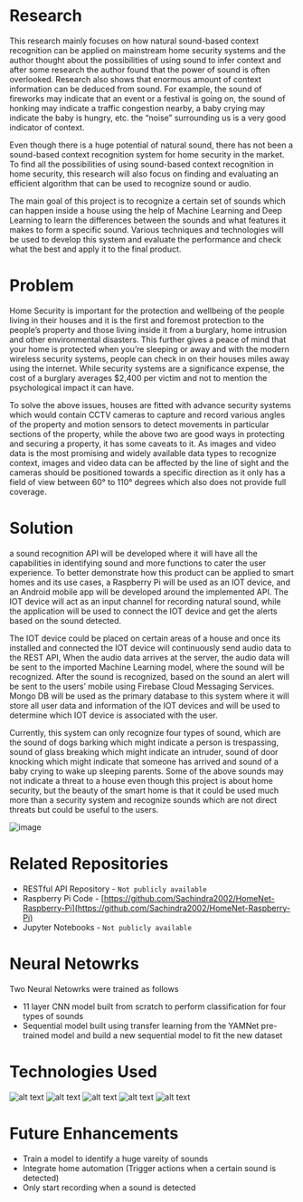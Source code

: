# Research

This research mainly focuses on how natural sound-based context recognition can be applied on mainstream home security systems and the author thought about the possibilities of using sound to infer context and after some research the author found that the power of sound is often overlooked. Research also shows that enormous amount of context information can be deduced from sound. For example, the sound of fireworks may indicate that an event or a festival is going on, the sound of honking may indicate a traffic congestion nearby, a baby crying may indicate the baby is hungry, etc. the “noise” surrounding us is a very good indicator of context.

Even though there is a huge potential of natural sound, there has not been a sound-based context recognition system for home security in the market. To find all the possibilities of using sound-based context recognition in home security, this research will also focus on finding and evaluating an efficient algorithm that can be used to recognize sound or audio.

The main goal of this project is to recognize a certain set of sounds which can happen inside a house using the help of Machine Learning and Deep Learning to learn the differences between the sounds and what features it makes to form a specific sound. Various techniques and technologies will be used to develop this system and evaluate the performance and check what the best and apply it to the final product.

# Problem

Home Security is important for the protection and wellbeing of the people living in their houses and it is the first and foremost protection to the people’s property and those living inside it from a burglary, home intrusion and other environmental disasters. This further gives a peace of mind that your home is protected when you’re sleeping or away and with the modern wireless security systems, people can check in on their houses miles away using the internet. While security systems are a significance expense, the cost of a burglary averages $2,400 per victim and not to mention the psychological impact it can have. 

To solve the above issues, houses are fitted with advance security systems which would contain CCTV cameras to capture and record various angles of the property and motion sensors to detect movements in particular sections of the property, while the above two are good ways in protecting and securing a property, it has some caveats to it.
As images and video data is the most promising and widely available data types to recognize context, images and video data can be affected by the line of sight and the cameras should be positioned towards a specific direction as it only has a field of view between 60° to 110° degrees which also does not provide full coverage.

# Solution

a sound recognition API will be developed where it will have all the capabilities in identifying sound and more functions to cater the user experience. 
To better demonstrate how this product can be applied to smart homes and its use cases, a Raspberry Pi will be used as an IOT device, and an Android mobile app will be developed around the implemented API. The IOT device will act as an input channel for recording natural sound, while the application will be used to connect the IOT device and get the alerts based on the sound detected.

The IOT device could be placed on certain areas of a house and once its installed and connected the IOT device will continuously send audio data to the REST API, When the audio data arrives at the server, the audio data will be sent to the imported Machine Learning model, where the sound will be recognized. After the sound is recognized, based on the sound an alert will be sent to the users’ mobile using Firebase Cloud Messaging Services. Mongo DB will be used as the primary database to this system where it will store all user data and information of the IOT devices and will be used to determine which IOT device is associated with the user.

Currently, this system can only recognize four types of sound, which are the sound of dogs barking which might indicate a person is trespassing, sound of glass breaking which might indicate an intruder, sound of door knocking which might indicate that someone has arrived and sound of a baby crying to wake up sleeping parents. Some of the above sounds may not indicate a threat to a house even though this project is about home security, but the beauty of the smart home is that it could be used much more than a security system and recognize sounds which are not direct threats but could be useful to the users.


![image](https://user-images.githubusercontent.com/52739523/154854366-ba953185-7526-40b7-985d-d1866b79359c.png)

# Related Repositories

- RESTful API Repository - `Not publicly available`
- Raspberry Pi Code - [https://github.com/Sachindra2002/HomeNet-Raspberry-Pi](https://github.com/Sachindra2002/HomeNet-Raspberry-Pi)
- Jupyter Notebooks - `Not publicly available`

# Neural Netowrks

Two Neural Netowrks were trained as follows

- 11 layer CNN model built from scratch to perform classification for four types of sounds
- Sequential model built using transfer learning from the YAMNet pre-trained model and build a new sequential model to fit the new dataset

# Technologies Used

![ alt text ](https://img.shields.io/badge/Flask-000000?style=for-the-badge&logo=flask&logoColor=white)
![ alt text ](https://img.shields.io/badge/firebase-ffca28?style=for-the-badge&logo=firebase&logoColor=black)
![ alt text ](https://img.shields.io/badge/TensorFlow-FF6F00?style=for-the-badge&logo=tensorflow&logoColor=white)
![ alt text ](https://img.shields.io/badge/MongoDB-4EA94B?style=for-the-badge&logo=mongodb&logoColor=white)
![ alt text ](https://camo.githubusercontent.com/2667ec9ca32204207bf4b7e999a3d26874759a9b5aeec22ebb4682ce936d2955/68747470733a2f2f696d672e736869656c64732e696f2f7374617469632f76313f7374796c653d666f722d7468652d6261646765266d6573736167653d4b6572617326636f6c6f723d443030303030266c6f676f3d4b65726173266c6f676f436f6c6f723d464646464646266c6162656c3d)

# Future Enhancements

- Train a model to identify a huge vareity of sounds
- Integrate home automation (Trigger actions when a certain sound is detected)
- Only start recording when a sound is detected
